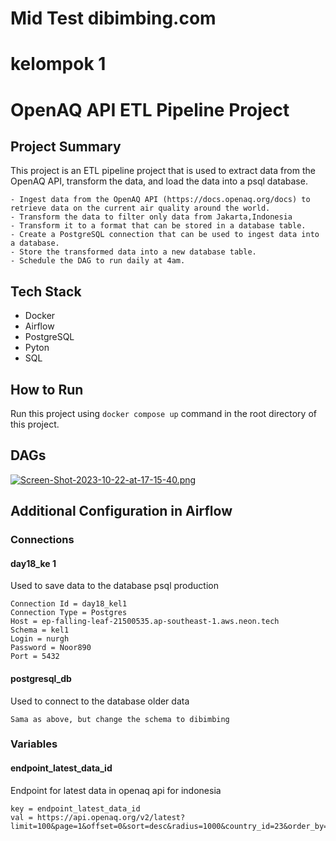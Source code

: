 # Mid Test dibimbing.com
# kelompok 1
# OpenAQ API ETL Pipeline Project

## Project Summary
This project is an ETL pipeline project that is used to extract data from the OpenAQ API, transform the data, and load the data into a  psql database. 
```
- Ingest data from the OpenAQ API (https://docs.openaq.org/docs) to retrieve data on the current air quality around the world.
- Transform the data to filter only data from Jakarta,Indonesia
- Transform it to a format that can be stored in a database table.
- Create a PostgreSQL connection that can be used to ingest data into a database.
- Store the transformed data into a new database table.
- Schedule the DAG to run daily at 4am.
```

## Tech Stack
- Docker
- Airflow
- PostgreSQL
- Pyton
- SQL

## How to Run
Run this project using `docker compose up` command in the root directory of this project.

## DAGs
[![Screen-Shot-2023-10-22-at-17-15-40.png](https://i.postimg.cc/c4cDmmqC/Screen-Shot-2023-10-22-at-17-15-40.png)](https://postimg.cc/4mmb4pxR)

## Additional Configuration in Airflow
### Connections
#### day18_ke 1
Used to save data to the database psql production
```
Connection Id = day18_kel1
Connection Type = Postgres
Host = ep-falling-leaf-21500535.ap-southeast-1.aws.neon.tech
Schema = kel1
Login = nurgh
Password = Noor890
Port = 5432
```
#### postgresql_db
Used to connect to the database older data
```
Sama as above, but change the schema to dibimbing
```
### Variables
#### endpoint_latest_data_id
Endpoint for latest data in openaq api for indonesia
```
key = endpoint_latest_data_id
val = https://api.openaq.org/v2/latest?limit=100&page=1&offset=0&sort=desc&radius=1000&country_id=23&order_by=lastUpdated&dump_raw=false
```
